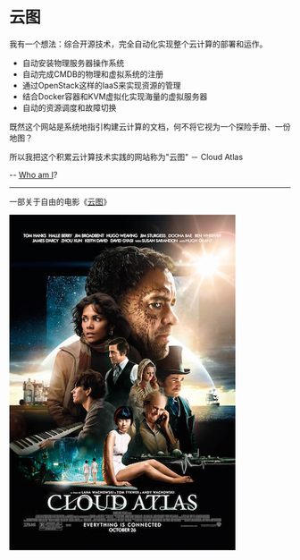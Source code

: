 # 云图

我有一个想法：综合开源技术，完全自动化实现整个云计算的部署和运作。

* 自动安装物理服务器操作系统
* 自动完成CMDB的物理和虚拟系统的注册
* 通过OpenStack这样的IaaS来实现资源的管理
* 结合Docker容器和KVM虚拟化实现海量的虚拟服务器
* 自动的资源调度和故障切换

既然这个网站是系统地指引构建云计算的文档，何不将它视为一个探险手册、一份地图？

所以我把这个积累云计算技术实践的网站称为"云图" － Cloud Atlas

-- [Who am I](whoami.md)?

----

一部关于自由的电影《[云图](http://movie.douban.com/subject/3530403/)》

![云图](img/cloud/cloud_atlas.jpg)


